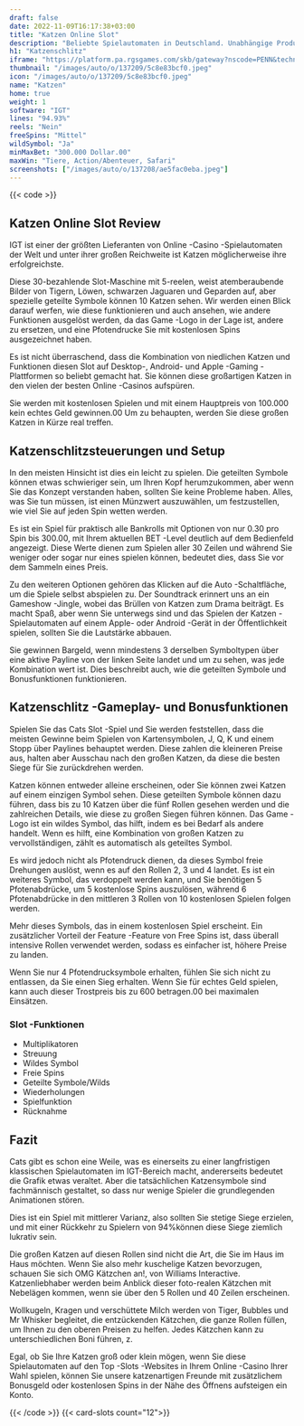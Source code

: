 ```yaml
---
draft: false
date: 2022-11-09T16:17:38+03:00
title: "Katzen Online Slot"
description: "Beliebte Spielautomaten in Deutschland. Unabhängige Produktbewertungen und exklusive Anmeldeangebote. Jetzt spielen!"
h1: "Katzenschlitz"
iframe: "https://platform.pa.rgsgames.com/skb/gateway?nscode=PENN&technology=HTML&softwareid=200-1137-002&countrycode=US&presenttype=STD&skincode=PN03&language=en&channel=INT&currencycode=FPY"
thumbnail: "/images/auto/o/137209/5c8e83bcf0.jpeg"
icon: "/images/auto/o/137209/5c8e83bcf0.jpeg"
name: "Katzen"
home: true
weight: 1
software: "IGT"
lines: "94.93%"
reels: "Nein"
freeSpins: "Mittel"
wildSymbol: "Ja"
minMaxBet: "300.000 Dollar.00"
maxWin: "Tiere, Action/Abenteuer, Safari"
screenshots: ["/images/auto/o/137208/ae5fac0eba.jpeg"]
---
```


{{< code >}}<h2>Katzen Online Slot Review</h2><p>IGT ist einer der größten Lieferanten von Online -Casino -Spielautomaten der Welt und unter ihrer großen Reichweite ist Katzen möglicherweise ihre erfolgreichste.</p><p>Diese 30-bezahlende Slot-Maschine mit 5-reelen, weist atemberaubende Bilder von Tigern, Löwen, schwarzen Jaguaren und Geparden auf, aber spezielle geteilte Symbole können 10 Katzen sehen. Wir werden einen Blick darauf werfen, wie diese funktionieren und auch ansehen, wie andere Funktionen ausgelöst werden, da das Game -Logo in der Lage ist, andere zu ersetzen, und eine Pfotendrucke Sie mit kostenlosen Spins ausgezeichnet haben.</p><p>Es ist nicht überraschend, dass die Kombination von niedlichen Katzen und Funktionen diesen Slot auf Desktop-, Android- und Apple -Gaming -Plattformen so beliebt gemacht hat. Sie können diese großartigen Katzen in den vielen der besten Online -Casinos aufspüren.</p><p>Sie werden mit kostenlosen Spielen und mit einem Hauptpreis von 100.000 kein echtes Geld gewinnen.00 Um zu behaupten, werden Sie diese großen Katzen in Kürze real treffen.</p><h2>Katzenschlitzsteuerungen und Setup</h2><p>In den meisten Hinsicht ist dies ein leicht zu spielen. Die geteilten Symbole können etwas schwieriger sein, um Ihren Kopf herumzukommen, aber wenn Sie das Konzept verstanden haben, sollten Sie keine Probleme haben. Alles, was Sie tun müssen, ist einen Münzwert auszuwählen, um festzustellen, wie viel Sie auf jeden Spin wetten werden.</p><p>Es ist ein Spiel für praktisch alle Bankrolls mit Optionen von nur 0.30 pro Spin bis 300.00, mit Ihrem aktuellen BET -Level deutlich auf dem Bedienfeld angezeigt. Diese Werte dienen zum Spielen aller 30 Zeilen und während Sie weniger oder sogar nur eines spielen können, bedeutet dies, dass Sie vor dem Sammeln eines Preis.</p><p>Zu den weiteren Optionen gehören das Klicken auf die Auto -Schaltfläche, um die Spiele selbst abspielen zu. Der Soundtrack erinnert uns an ein Gameshow -Jingle, wobei das Brüllen von Katzen zum Drama beiträgt. Es macht Spaß, aber wenn Sie unterwegs sind und das Spielen der Katzen -Spielautomaten auf einem Apple- oder Android -Gerät in der Öffentlichkeit spielen, sollten Sie die Lautstärke abbauen.</p><p>Sie gewinnen Bargeld, wenn mindestens 3 derselben Symboltypen über eine aktive Payline von der linken Seite landet und um zu sehen, was jede Kombination wert ist. Dies beschreibt auch, wie die geteilten Symbole und Bonusfunktionen funktionieren.</p><h2>Katzenschlitz -Gameplay- und Bonusfunktionen</h2><p>Spielen Sie das Cats Slot -Spiel und Sie werden feststellen, dass die meisten Gewinne beim Spielen von Kartensymbolen, J, Q, K und einem Stopp über Paylines behauptet werden. Diese zahlen die kleineren Preise aus, halten aber Ausschau nach den großen Katzen, da diese die besten Siege für Sie zurückdrehen werden.</p><p>Katzen können entweder alleine erscheinen, oder Sie können zwei Katzen auf einem einzigen Symbol sehen. Diese geteilten Symbole können dazu führen, dass bis zu 10 Katzen über die fünf Rollen gesehen werden und die zahlreichen Details, wie diese zu großen Siegen führen können. Das Game -Logo ist ein wildes Symbol, das hilft, indem es bei Bedarf als andere handelt. Wenn es hilft, eine Kombination von großen Katzen zu vervollständigen, zählt es automatisch als geteiltes Symbol.</p><p>Es wird jedoch nicht als Pfotendruck dienen, da dieses Symbol freie Drehungen auslöst, wenn es auf den Rollen 2, 3 und 4 landet. Es ist ein weiteres Symbol, das verdoppelt werden kann, und Sie benötigen 5 Pfotenabdrücke, um 5 kostenlose Spins auszulösen, während 6 Pfotenabdrücke in den mittleren 3 Rollen von 10 kostenlosen Spielen folgen werden.</p><p>Mehr dieses Symbols, das in einem kostenlosen Spiel erscheint. Ein zusätzlicher Vorteil der Feature -Feature von Free Spins ist, dass überall intensive Rollen verwendet werden, sodass es einfacher ist, höhere Preise zu landen.</p><p>Wenn Sie nur 4 Pfotendrucksymbole erhalten, fühlen Sie sich nicht zu entlassen, da Sie einen Sieg erhalten. Wenn Sie für echtes Geld spielen, kann auch dieser Trostpreis bis zu 600 betragen.00 bei maximalen Einsätzen.</p><h3>
Slot -Funktionen</h3><ul>
<li></span>
Multiplikatoren</li>
<li></span>
Streuung</li>
<li></span>
Wildes Symbol</li>
<li></span>
Freie Spins</li>
<li></span>
Geteilte Symbole/Wilds</li>
<li></span>
Wiederholungen</li>
<li></span>
Spielfunktion</li>
<li></span>
Rücknahme</li></ul><h2>Fazit</h2><p>Cats gibt es schon eine Weile, was es einerseits zu einer langfristigen klassischen Spielautomaten im IGT-Bereich macht, andererseits bedeutet die Grafik etwas veraltet. Aber die tatsächlichen Katzensymbole sind fachmännisch gestaltet, so dass nur wenige Spieler die grundlegenden Animationen stören.</p><p>Dies ist ein Spiel mit mittlerer Varianz, also sollten Sie stetige Siege erzielen, und mit einer Rückkehr zu Spielern von 94%können diese Siege ziemlich lukrativ sein.</p><p>Die großen Katzen auf diesen Rollen sind nicht die Art, die Sie im Haus im Haus möchten. Wenn Sie also mehr kuschelige Katzen bevorzugen, schauen Sie sich OMG Kätzchen an!, von Williams Interactive. Katzenliebhaber werden beim Anblick dieser foto-realen Kätzchen mit Nebelägen kommen, wenn sie über den 5 Rollen und 40 Zeilen erscheinen.</p><p>Wollkugeln, Kragen und verschüttete Milch werden von Tiger, Bubbles und Mr Whisker begleitet, die entzückenden Kätzchen, die ganze Rollen füllen, um Ihnen zu den oberen Preisen zu helfen. Jedes Kätzchen kann zu unterschiedlichen Boni führen, z.</p><p>Egal, ob Sie Ihre Katzen groß oder klein mögen, wenn Sie diese Spielautomaten auf den Top -Slots -Websites in Ihrem Online -Casino Ihrer Wahl spielen, können Sie unsere katzenartigen Freunde mit zusätzlichem Bonusgeld oder kostenlosen Spins in der Nähe des Öffnens aufsteigen ein Konto.</p>{{< /code >}}
{{< card-slots count="12">}}